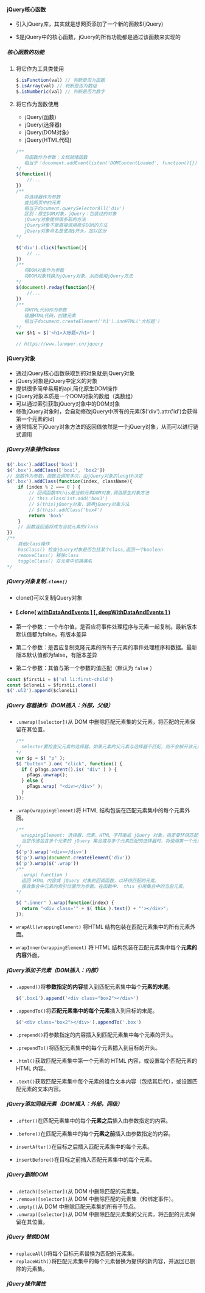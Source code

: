 #### jQuery核心函数

* 引入jQuery库，其实就是想网页添加了一个新的函数$(jQuery)

* $是jQuery中的核心函数，jQuery的所有功能都是通过该函数来实现的

##### 核心函数的功能

  1. 将它作为工具类使用

     ```js
     $.isFunction(val) // 判断是否为函数
     $.isArray(val) // 判断是否为数组
     $.isNumberic(val) // 判断是否为数字
     ```

  2. 将它作为函数使用

     * jQuery(函数)
     * jQuery(选择器)
     * jQuery(DOM对象)
     * jQuery(HTML代码)

     ```javascript
     /**
     	将函数作为参数：文档就绪函数
     	相当于：document.addEventlisten('DOMContentLoaded', function(){})
     */
     $(function(){
         //...
     })
     /**
     	将选择器作为参数
     	查找网页中的元素
     	相当于document.querySelectorAll('div') 
     	区别：原生DOM对象，jQuery：包装过的对象
     	jQuery对象提供很多新的方法
     	jQuery对象不能直接调用原生DOM的方法
     	jQuery对象命名是使用$开头，加以区分
     */
     
     $('div').click(function(){
         // ..
     })
     /**
     	将DOM对象作为参数
     	将DOM对象转换为jQuery对象，从而使用jQuery方法
     */
     $(document).reday(function(){
         //...
     })
     /**
     	将HTML代码作为参数
     	根据HTML代码，创建元素
     	相当于document.createElement('h1').innHTML('大标题')
     */
     var $h1 = $('<h1>大标题</h1>')
     
     // https://www.lanmper.cn/jquery
     ```

#### jQuery对象

* 通过jQuery核心函数获取到的对象就是jQuery对象
* jQuery对象是jQuery中定义的对象
* 提供很多简单易用的api,简化原生DOM操作
* jQuery对象本质是一个DOM对象的数组（类数组）
* 可以通过索引获取jQuery对象中的DOM对象
* 修改jQuery对象时，会自动修改jQuery中所有的元素($('div').attr('id')会获得第一个元素的id)
* 通常情况下jQuery对象方法的返回值依然是一个jQuery对象，从而可以进行链式调用

##### jQuery对象操作class

```javascript
$('.box').addClass('box1')
$('.box').addClass(['box1', 'box2'])
// 函数作为参数，函数会调用多次，由jQuery对象的length决定
$('.box').addClass(function(index, className){
    if (index % 2 === 0 ) {
        // 回调函数中this是当前元素DOM对象,调用原生对象方法
        // this.classList.add('box3')
        // $(this)jQuery对象，调用jQuery对象方法
        // $(this).addClass('box4')
        return 'box5'
    }
	// 函数返回值将成为当前元素的class
})
/**
	其他class操作
	hasClass() 检查jQuery对象是否包括某个class,返回一个boolean
	removeClass() 移除class
	toggleClass() 在元素中切换类名
*/
```

##### jQuery对象复制`.clone()`

* clone()可以复制jQuery对象

* #### [.clone( [withDataAndEvents \] [, deepWithDataAndEvents ] )](https://api.jquery.com/clone/#clone-withDataAndEvents-deepWithDataAndEvents)

* 第一个参数：一个布尔值，是否应将事件处理程序与元素一起复制。最新版本默认值都为false，有版本差异

* 第二个参数：是否应复制克隆元素的所有子元素的事件处理程序和数据。最新版本默认值都为false，有版本差异

* 第二个参数：其值与第一个参数的值匹配（默认为 `false` ）

```javascript
const $firstLi = $('ul li:first-child')
const $cloneLi = $firstLi.clone()
$('.ul2').append($cloneLi)
```

##### jQuery 容器操作（DOM插入：外部，父级）

* `.unwrap([selector])`从 DOM 中删除匹配元素集的父元素，将匹配的元素保留在其位置。

  ```javascript
  /**
  	selector要检查父元素的选择器。如果元素的父元素与选择器不匹配，则不会解开该元素的包装。
  */
  var $p = $( "p" );
  $( "button" ).on( "click", function() {
    if ( pTags.parent().is( "div" ) ) {
      pTags.unwrap();
    } else {
      pTags.wrap( "<div></div>" );
    }
  });
  ```

* `.wrap(wrappingElement)`将 HTML 结构包装在匹配元素集中的每个元素外面。

  ```javascript
  /**
  	wrappingElement: 选择器、元素、HTML 字符串或 jQuery 对象，指定要环绕匹配元素的结构。
  	当您传递包含多个元素的 jQuery 集合或与多个元素匹配的选择器时，将使用第一个元素。
  */
  $('p').wrap('<div></div>')
  $('p').wrap(document.createElement('div'))
  $('p').wrap($('.wrap'))
  /**
  	.wrap( function )
  	返回 HTML 内容或 jQuery 对象的回调函数，以环绕匹配的元素。
  	接收集合中元素的索引位置作为参数。在函数中， this 引用集合中的当前元素。
  */
  
  $( ".inner" ).wrap(function(index) {
    return "<div class='" + $( this ).text() + "'></div>";
  });
  ```

* `wrapAll(wrappingElement)` 将HTML 结构包装在匹配元素集中的所有元素外面。
* `wrapInner(wrappingElement)` 将 HTML 结构包装在匹配元素集中每个**元素的内容**外面。

##### jQuery添加子元素（DOM插入：内部）

* `.append()`将**参数指定的内容**插入到匹配元素集中每个**元素的末尾**。

  ```javascript
  $('.box1').append('<div class="box2"></div>')
  ```

* `.appendTo()`将**匹配元素集中的每个元素**插入到目标的末尾。

  ```javascript
  $('<div class="box2"></div>').appendTo('.box')
  ```

* `.prepend()`将参数指定的内容插入到匹配元素集中每个元素的开头。

* `.prependTo()`将匹配元素集中的每个元素插入到目标的开头。
* `.html()`获取匹配元素集中第一个元素的 HTML 内容，或设置每个匹配元素的 HTML 内容。
* `.text()`获取匹配元素集中每个元素的组合文本内容（包括其后代），或设置匹配元素的文本内容。

##### jQuery添加同级元素（DOM插入：外部，同级）

* `.after()`在匹配元素集中的每个**元素之后**插入由参数指定的内容。

* `.before()`在匹配元素集中的每个**元素之前**插入由参数指定的内容。
* `insertAfter()`在目标之后插入匹配元素集中的每个元素。

* `insertBefore()`在目标之前插入匹配元素集中的每个元素。

##### jQuery删除DOM

* `.detach([selector])`从 DOM 中删除匹配的元素集。
* `.remove([selector])`从 DOM 中删除匹配的元素集（和绑定事件）。
* `.empty()`从 DOM 中删除匹配元素集的所有子节点。
* `.unwrap([selector])`从 DOM 中删除匹配元素集的父元素，将匹配的元素保留在其位置。

##### jQuery 替换DOM

* `replaceAll`()将每个目标元素替换为匹配的元素集。
* `replaceWith()`将匹配元素集中的每个元素替换为提供的新内容，并返回已删除的元素集。

##### jQuery操作属性

